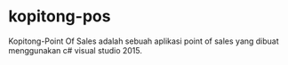 # kopitong-pos
Kopitong-Point Of Sales adalah sebuah aplikasi point of sales yang dibuat menggunakan c# visual studio 2015.
